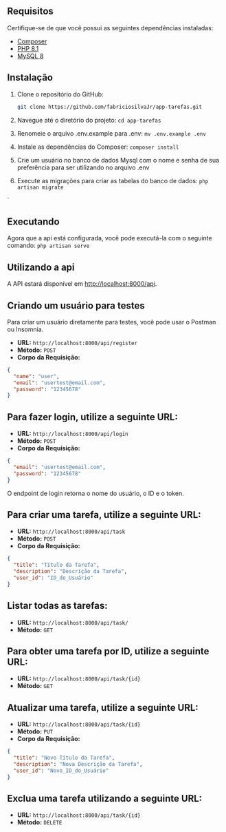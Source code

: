 

## Requisitos

Certifique-se de que você possui as seguintes dependências instaladas:

- [Composer](https://getcomposer.org/)
- [PHP 8.1](https://www.php.net/)
- [MySQL 8](https://www.mysql.com/)

## Instalação

1. Clone o repositório do GitHub:

   ```bash
   git clone https://github.com/fabriciosilvaJr/app-tarefas.git
   
2. Navegue até o diretório do projeto:
    `cd app-tarefas`

3. Renomeie o arquivo .env.example para .env:
   `mv .env.example .env`

4. Instale as dependências do Composer:
   `composer install`

5. Crie um usuário no banco de dados Mysql com o nome  e senha de sua preferência para ser utilizando no arquivo .env


6. Execute as migrações para criar as tabelas do banco de dados:
    `php artisan migrate`
   
`
    
## Executando

Agora que a api está configurada, você pode executá-la com o seguinte comando:
`php artisan serve`

## Utilizando a api

A API estará disponível em [http://localhost:8000/api](http://localhost:8000/api).

## Criando um usuário para testes

Para criar um usuário diretamente para testes, você pode usar o Postman ou Insomnia.

- **URL:** `http://localhost:8000/api/register`
- **Método:** `POST`
- **Corpo da Requisição:**

```json
{
  "name": "user",
  "email": "usertest@email.com",
  "password": "12345678"
}
```


## Para fazer login, utilize a seguinte URL:

- **URL:** `http://localhost:8000/api/login`
- **Método:** `POST`
- **Corpo da Requisição:**
  
```json
{
  "email": "usertest@email.com",
  "password": "12345678"
}
```

O endpoint de login retorna o nome do usuário, o ID e o token.

## Para criar uma tarefa, utilize a seguinte URL:
- **URL:** `http://localhost:8000/api/task`
- **Método:** `POST`
- **Corpo da Requisição:**

```json
{
  "title": "Título da Tarefa",
  "description": "Descrição da Tarefa",
  "user_id": "ID_do_Usuário"
}
```
## Listar todas as tarefas:
- **URL:** `http://localhost:8000/api/task/`
- **Método:** `GET`
  
## Para obter uma tarefa por ID, utilize a seguinte URL:
- **URL:** `http://localhost:8000/api/task/{id}`
- **Método:** `GET`


## Atualizar uma tarefa, utilize a seguinte URL:
- **URL:** `http://localhost:8000/api/task/{id}`
- **Método:**  `PUT`
- **Corpo da Requisição:**
  
```json
{
  "title": "Novo Título da Tarefa",
  "description": "Nova Descrição da Tarefa",
  "user_id": "Novo_ID_do_Usuário"
}
```
## Exclua uma tarefa utilizando a seguinte URL:
- **URL:** `http://localhost:8000/api/task/{id}`
- **Método:** `DELETE`

